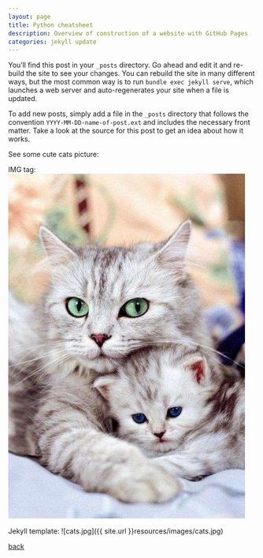 ```yaml
---
layout: page
title: Python cheatsheet
description: Overview of construction of a website with GitHub Pages
categories: jekyll update
---
```


You’ll find this post in your `_posts` directory. Go ahead and edit it and re-build
the site to see your changes. You can rebuild the site in many different ways, but
the most common way is to run `bundle exec jekyll serve`, which launches a web
server and auto-regenerates your site when a file is updated.

To add new posts, simply add a file in the `_posts` directory that follows
the convention `YYYY-MM-DD-name-of-post.ext` and includes the necessary front
matter. Take a look at the source for this post to get an idea about how it works.

See some cute cats picture:

IMG tag:
<img src="resources/images/cats.jpg" alt="cats.jpg">

Jekyll template:
![cats.jpg]({{ site.url }}resources/images/cats.jpg)

[back](./)
